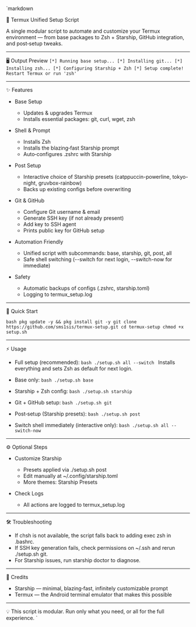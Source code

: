 `markdown

📱 Termux Unified Setup Script

A single modular script to automate and customize your Termux environment — from base packages to Zsh + Starship, GitHub integration, and post‑setup tweaks.

---

🖥️ Output Preview
`
[*] Running base setup...
[*] Installing git...
[*] Installing zsh...
[*] Configuring Starship + Zsh
[*] Setup complete! Restart Termux or run 'zsh'
`

---

✨ Features

- Base Setup
  - Updates & upgrades Termux
  - Installs essential packages: git, curl, wget, zsh

- Shell & Prompt
  - Installs Zsh
  - Installs the blazing‑fast Starship prompt
  - Auto‑configures .zshrc with Starship

- Post Setup
  - Interactive choice of Starship presets (catppuccin-powerline, tokyo-night, gruvbox-rainbow)
  - Backs up existing configs before overwriting

- Git & GitHub
  - Configure Git username & email
  - Generate SSH key (if not already present)
  - Add key to SSH agent
  - Prints public key for GitHub setup

- Automation Friendly
  - Unified script with subcommands: base, starship, git, post, all
  - Safe shell switching (--switch for next login, --switch-now for immediate)

- Safety
  - Automatic backups of configs (.zshrc, starship.toml)
  - Logging to termux_setup.log

---

🚀 Quick Start

`bash
pkg update -y && pkg install git -y
git clone https://github.com/sms1sis/termux-setup.git
cd termux-setup
chmod +x setup.sh
`

---

⚡ Usage

- Full setup (recommended):
  `bash
  ./setup.sh all --switch
  `
  Installs everything and sets Zsh as default for next login.

- Base only:
  `bash
  ./setup.sh base
  `

- Starship + Zsh config:
  `bash
  ./setup.sh starship
  `

- Git + GitHub setup:
  `bash
  ./setup.sh git
  `

- Post‑setup (Starship presets):
  `bash
  ./setup.sh post
  `

- Switch shell immediately (interactive only):
  `bash
  ./setup.sh all --switch-now
  `

---

⚙️ Optional Steps

- Customize Starship
  - Presets applied via ./setup.sh post
  - Edit manually at ~/.config/starship.toml
  - More themes: Starship Presets

- Check Logs
  - All actions are logged to termux_setup.log

---

🛠️ Troubleshooting

- If chsh is not available, the script falls back to adding exec zsh in .bashrc.
- If SSH key generation fails, check permissions on ~/.ssh and rerun ./setup.sh git.
- For Starship issues, run starship doctor to diagnose.

---

🙌 Credits

- Starship — minimal, blazing‑fast, infinitely customizable prompt  
- Termux — the Android terminal emulator that makes this possible  

---

💡 This script is modular. Run only what you need, or all for the full experience.
`
